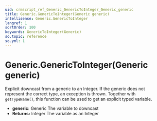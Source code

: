 ```yaml
---
uid: crmscript_ref_Generic_GenericToInteger_Generic_generic
title: Generic.GenericToInteger(Generic generic)
intellisense: Generic.GenericToInteger
langref: 1
sortOrder: 100
keywords: GenericToInteger(Generic)
so.topic: reference
so.yml: 1
---
```


# Generic.GenericToInteger(Generic generic)

Explicit downcast from a generic to an Integer. If the generic does not represent the correct type, an exception is thrown. Together with `getTypeName()`, this function can be used to get an explicit typed variable.

* **generic:** Generic The variable to downcast
* **Returns:** Integer The variable as an Integer
